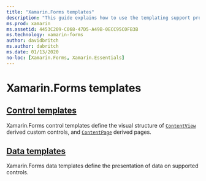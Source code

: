 ```yaml
---
title: "Xamarin.Forms templates"
description: "This guide explains how to use the templating support provided by Xamarin.Forms. This support includes control templates, which define the visual structure of custom controls and pages, and data templates, which define the presentation of data on supported controls."
ms.prod: xamarin
ms.assetid: 4453C209-C068-47D5-A49B-0ECC95C0FB3B
ms.technology: xamarin-forms
author: davidbritch
ms.author: dabritch
ms.date: 01/13/2020
no-loc: [Xamarin.Forms, Xamarin.Essentials]
---
```


# Xamarin.Forms templates

## [Control templates](control-template.md)

Xamarin.Forms control templates define the visual structure of [`ContentView`](xref:Xamarin.Forms.ContentView) derived custom controls, and [`ContentPage`](xref:Xamarin.Forms.ContentPage) derived pages.

## [Data templates](data-templates/index.md)

Xamarin.Forms data templates define the presentation of data on supported controls.
